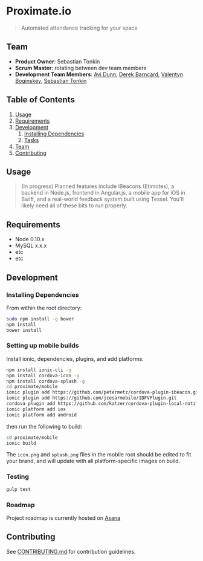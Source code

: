# Proximate.io

> Automated attendance tracking for your space

## Team

  - __Product Owner__: Sebastian Tonkin
  - __Scrum Master__: rotating between dev team members
  - __Development Team Members__: [Avi Dunn](https://github.com/aggfr12), [Derek Barncard](https://github.com/renderf0x), [Valentyn Boginskey](https://github.com/vboginskey), [Sebastian Tonkin](https://github.com/sgtonkin)

## Table of Contents

1. [Usage](#Usage)
1. [Requirements](#requirements)
1. [Development](#development)
    1. [Installing Dependencies](#installing-dependencies)
    1. [Tasks](#tasks)
1. [Team](#team)
1. [Contributing](#contributing)

## Usage

> (In progress) Planned features include iBeacons (Etimotes), a backend in Node.js, frontend in Angular.js, a mobile app for iOS in Swift, and a real-world feedback system built using Tessel. You'll likely need all of these bits to run properly.

## Requirements

- Node 0.10.x
- MySQL x.x.x
- etc
- etc

## Development

### Installing Dependencies

From within the root directory:

```sh
sudo npm install -g bower
npm install
bower install
```

### Setting up mobile builds

Install ionic, dependencies, plugins, and add platforms:

```sh
npm install ionic-cli -g
npm install cordova-icon -g
npm install cordova-splash -g
cd proximate/mobile
ionic plugin add https://github.com/petermetz/cordova-plugin-ibeacon.git
ionic plugin add https://github.com/jcesarmobile/IDFVPlugin.git
cordova plugin add https://github.com/katzer/cordova-plugin-local-notifications.git && cordova prepare
ionic platform add ios
ionic platform add android
```

then run the following to build:

```sh
cd proximate/mobile
ionic build
```

The `icon.png` and `splash.png` files in the mobile root should be edited to fit your brand, and will update with all platform-specific images on build.

### Testing

```sh
gulp test
```

### Roadmap

Project roadmap is currently hosted on [Asana](http://www.asana.com)


## Contributing

See [CONTRIBUTING.md](CONTRIBUTING.md) for contribution guidelines.
